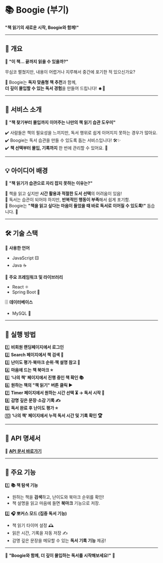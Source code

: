 # 📚 Boogie (부기)  
**"책 읽기의 새로운 시작, Boogie와 함께!"**  

---

## 📌 개요  

💭 **"이 책… 끝까지 읽을 수 있을까?"**  

무심코 펼쳤지만, 내용이 어렵거나 지루해서 중간에 포기한 적 있으신가요?  

📗 Boogie는 **독자 맞춤형 책 추천**과 함께,  
**더 깊이 몰입할 수 있는 독서 경험**을 만들어 드립니다! ☻💚  

---

## 🌟 서비스 소개  
📖 **"책 찾기부터 몰입까지 이어주는 나만의 책 읽기 습관 도우미"**  

✔️ 사람들은 책의 필요성을 느끼지만, 독서 행위로 쉽게 이어지지 못하는 경우가 많아요.  
✔️ Boogie는 독서 습관을 만들 수 있도록 돕는 서비스입니다! 🛠️✨  
✔️ **책 선택부터 몰입, 기록까지** 한 번에 관리할 수 있어요. 🎯  

---

## 💡 아이디어 배경  

🤔 **"책 읽기가 습관으로 자리 잡지 못하는 이유는?"**  

📌 책을 읽고 싶지만 **시간 활용과 적절한 도서 선택**의 어려움이 있음!  
📌 독서는 습관이 되어야 하지만, **반복적인 행동이 부족**해서 쉽게 포기함.  
📌 Boogie는 **"책을 읽고 싶다는 마음이 들었을 때 바로 독서로 이어질 수 있도록!"** 돕습니다. 🎯  

---

## 🛠️ 기술 스택  

🚀 **사용한 언어**  
- JavaScript 🟨  
- Java ☕  

🧰 **주요 프레임워크 및 라이브러리**  
- React ⚛️  
- Spring Boot 🌱  

🗄️ **데이터베이스**  
- MySQL 🐬  

---

## 🚀 실행 방법  

1️⃣ **비회원 랜딩페이지에서 로그인**  
2️⃣ **Search 페이지에서 책 검색 🔎**  
3️⃣ **난이도 평가·북마크 순위·책 설명 참고 📖**  
4️⃣ **마음에 드는 책 북마크 ⭐**  
5️⃣ **‘나의 책’ 페이지에서 진행 중인 책 확인 📚**  
6️⃣ **원하는 책의 "책 읽기" 버튼 클릭 ▶️**  
7️⃣ **Timer 페이지에서 원하는 시간 선택 ⏳ → 독서 시작 📖**  
8️⃣ **감명 깊은 문장·소감 기록 ✍️**  
9️⃣ **독서 완료 후 난이도 평가 ⭐**  
🔟 **‘나의 책’ 페이지에서 누적 독서 시간 및 기록 확인 🏆**  

---

## 📌 API 명세서  
🔗 **[API 문서 바로가기](https://www.notion.so/0aabee036a7e46e4b7be2ccbc9be0d3f?v=2ff65585f77a46bc8067d48ba6ce6729&pvs=4)**  

---

## 🎯 주요 기능  

1️⃣ **📚 책 탐색 기능**  
   - 원하는 책을 **검색**하고, 난이도와 북마크 순위를 확인!  
   - 책 설명을 읽고 마음에 들면 **북마크** 기능으로 저장.  

2️⃣ **🎧 뽀커스 모드 (집중 독서 기능)**  
   - 책 읽기 타이머 설정 🕰️  
   - 읽은 시간, 기록을 자동 저장 ✍️  
   - 감명 깊은 문장을 메모할 수 있는 **독서 기록 기능** 제공!  

---

📖 **"Boogie와 함께, 더 깊이 몰입하는 독서를 시작해보세요!"** 🚀  
